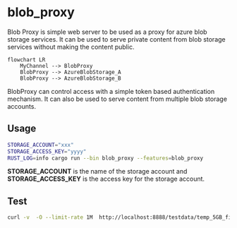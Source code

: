 # blob_proxy
Blob Proxy is simple web server to be used as a proxy for azure blob storage services. It can be used to serve private content from blob storage services without making the content public.

```mermaid
flowchart LR
    MyChannel --> BlobProxy
    BlobProxy --> AzureBlobStorage_A
    BlobProxy --> AzureBlobStorage_B
```

BlobProxy can control access with a simple token based authentication mechanism. It can also be used to serve content from multiple blob storage accounts.

## Usage
```bash
STORAGE_ACCOUNT="xxx" 
STORAGE_ACCESS_KEY="yyyy"  
RUST_LOG=info cargo run --bin blob_proxy --features=blob_proxy
```
**STORAGE_ACCOUNT** is the name of the storage account and **STORAGE_ACCESS_KEY** is the access key for the storage account. 

## Test 
```bash 
curl -v  -O --limit-rate 1M  http://localhost:8888/testdata/temp_5GB_file.dat --progress-bar
```
